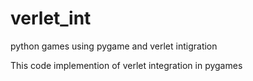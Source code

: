 # verlet_int
python games using pygame and verlet intigration

This code implemention of verlet integration in pygames 
